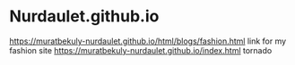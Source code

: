 # Nurdaulet.github.io
https://muratbekuly-nurdaulet.github.io/html/blogs/fashion.html
link for my fashion site
https://muratbekuly-nurdaulet.github.io/index.html
tornado
